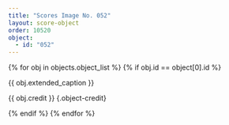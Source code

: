 ```yaml
---
title: "Scores Image No. 052"
layout: score-object
order: 10520
object:
  - id: "052"
---
```


{% for obj in objects.object_list %}
{% if obj.id == object[0].id %}

{{ obj.extended_caption }}

{{ obj.credit }} {.object-credit}

{% endif %}
{% endfor %}
